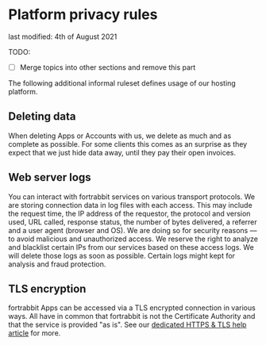 # Platform privacy rules

last modified: 4th of August 2021

TODO:

* [ ] Merge topics into other sections and remove this part

The following additional informal ruleset defines usage of our hosting platform.

## Deleting data

When deleting Apps or Accounts with us, we delete as much and as complete as possible. For some clients this comes as an surprise as they expect that we just hide data away, until they pay their open invoices.

## Web server logs

You can interact with fortrabbit services on various transport protocols. We are storing connection data in log files with each access. This may include the request time, the IP address of the requestor, the protocol and version used, URL called, response status, the number of bytes delivered, a referrer and a user agent (browser and OS). We are doing so for security reasons — to avoid malicious and unauthorized access. We reserve the right to analyze and blacklist certain IPs from our services based on these access logs. We will delete those logs as soon as possible. Certain logs might kept for analysis and fraud protection.

## TLS encryption

fortrabbit Apps can be accessed via a TLS encrypted connection in various ways. All have in common that fortrabbit is not the Certificate Authority and that the service is provided "as is". See our [dedicated HTTPS & TLS help article](https://help.fortrabbit.com/https) for more.